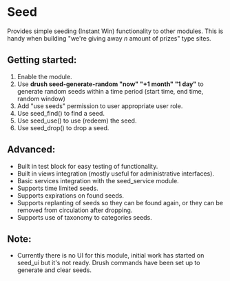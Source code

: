 # Seed

Provides simple seeding (Instant Win) functionality to other modules. 
This is handy when building "we're giving away *n* amount of prizes" type sites.

## Getting started:
1. Enable the module.
1. Use **drush seed-generate-random "now" "+1 month" "1 day"** to generate random seeds within a time period (start time, end time, random window)
1. Add "use seeds" permission to user appropriate user role.
1. Use seed_find() to find a seed.
1. Use seed_use() to use (redeem) the seed.
1. Use seed_drop() to drop a seed.

## Advanced:

* Built in test block for easy testing of functionality.
* Built in views integration (mostly useful for administrative interfaces).
* Basic services integration with the seed_service module.
* Supports time limited seeds.
* Supports expirations on found seeds.
* Supports replanting of seeds so they can be found again, or they can be removed from circulation after dropping.
* Supports use of taxonomy to categories seeds.

## Note:

* Currently there is no UI for this module, initial work has started on seed_ui but it's not ready. Drush commands have been set up to generate and clear seeds.
